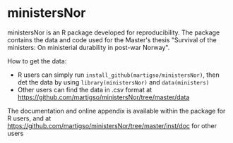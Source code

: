 # ministersNor
ministersNor is an R package developed for reproducibility. The package contains the data and code used for the Master's thesis "Survival of the ministers: On ministerial durability in post-war Norway".

How to get the data:

* R users can simply run `install_github(martigso/ministersNor)`, then det the data by using `library(ministersNor)` and `data(ministers)`
* Other users can find the data in .csv format at https://github.com/martigso/ministersNor/tree/master/data

The documentation and online appendix is available within the package for R users, and at https://github.com/martigso/ministersNor/tree/master/inst/doc for other users
